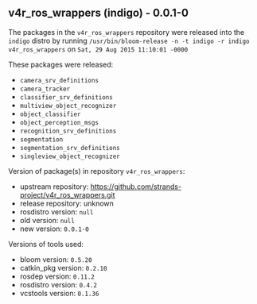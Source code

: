 ## v4r_ros_wrappers (indigo) - 0.0.1-0

The packages in the `v4r_ros_wrappers` repository were released into the `indigo` distro by running `/usr/bin/bloom-release -n -t indigo -r indigo v4r_ros_wrappers` on `Sat, 29 Aug 2015 11:10:01 -0000`

These packages were released:
- `camera_srv_definitions`
- `camera_tracker`
- `classifier_srv_definitions`
- `multiview_object_recognizer`
- `object_classifier`
- `object_perception_msgs`
- `recognition_srv_definitions`
- `segmentation`
- `segmentation_srv_definitions`
- `singleview_object_recognizer`

Version of package(s) in repository `v4r_ros_wrappers`:
- upstream repository: https://github.com/strands-project/v4r_ros_wrappers.git
- release repository: unknown
- rosdistro version: `null`
- old version: `null`
- new version: `0.0.1-0`

Versions of tools used:
- bloom version: `0.5.20`
- catkin_pkg version: `0.2.10`
- rosdep version: `0.11.2`
- rosdistro version: `0.4.2`
- vcstools version: `0.1.36`


